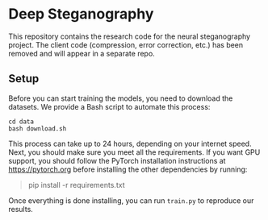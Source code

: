 # Deep Steganography
This repository contains the research code for the neural steganography project. The 
client code (compression, error correction, etc.) has been removed and will appear 
in a separate repo.

## Setup
Before you can start training the models, you need to download the datasets. We 
provide a Bash script to automate this process:

```
cd data
bash download.sh
```

This process can take up to 24 hours, depending on your internet speed. Next, you
should make sure you meet all the requirements. If you want GPU support, you should
follow the PyTorch installation instructions at https://pytorch.org before installing
the other dependencies by running:

> pip install -r requirements.txt

Once everything is done installing, you can run `train.py` to reproduce our results.

